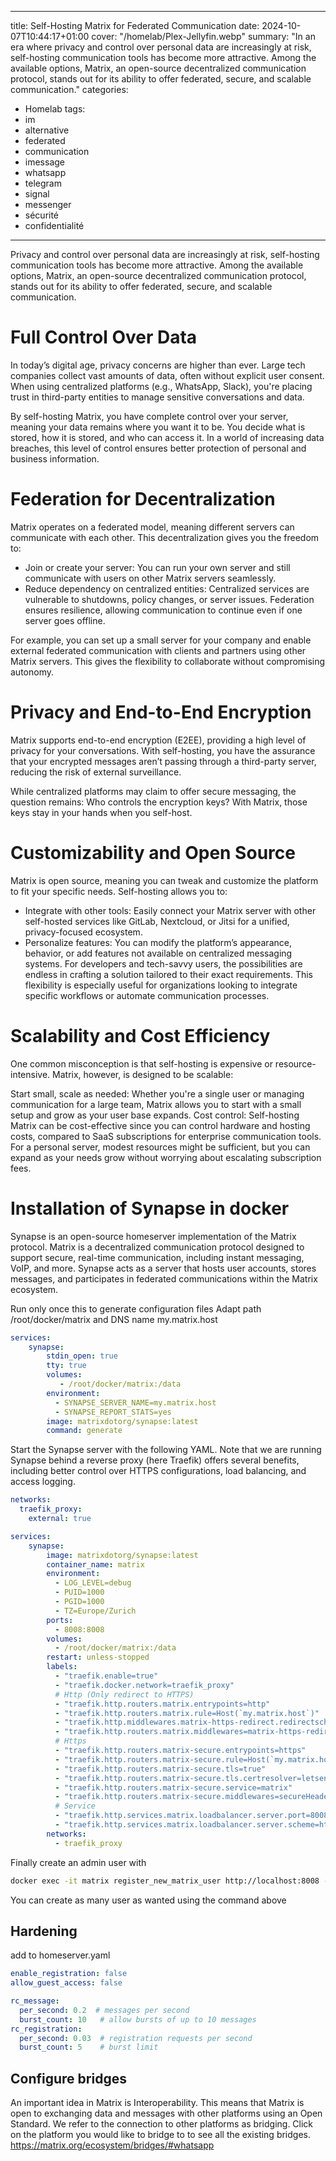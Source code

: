 
---
title: Self-Hosting Matrix for Federated Communication 
date: 2024-10-07T10:44:17+01:00
cover: "/homelab/Plex-Jellyfin.webp"
summary: "In an era where privacy and control over personal data are increasingly at risk, self-hosting communication tools has become more attractive. Among the available options, Matrix, an open-source decentralized communication protocol, stands out for its ability to offer federated, secure, and scalable communication."
categories:
  - Homelab
tags:
  - im
  - alternative
  - federated
  - communication
  - imessage
  - whatsapp
  - telegram
  - signal
  - messenger
  - sécurité
  - confidentialité
---
Privacy and control over personal data are increasingly at risk, self-hosting communication tools has become more attractive. Among the available options, Matrix, an open-source decentralized communication protocol, stands out for its ability to offer federated, secure, and scalable communication.

# Full Control Over Data

In today’s digital age, privacy concerns are higher than ever. Large tech companies collect vast amounts of data, often without explicit user consent. When using centralized platforms (e.g., WhatsApp, Slack), you're placing trust in third-party entities to manage sensitive conversations and data.

By self-hosting Matrix, you have complete control over your server, meaning your data remains where you want it to be. You decide what is stored, how it is stored, and who can access it. In a world of increasing data breaches, this level of control ensures better protection of personal and business information.

# Federation for Decentralization

Matrix operates on a federated model, meaning different servers can communicate with each other. This decentralization gives you the freedom to:
* Join or create your server: You can run your own server and still communicate with users on other Matrix servers seamlessly.
* Reduce dependency on centralized entities: Centralized services are vulnerable to shutdowns, policy changes, or server issues. Federation ensures resilience, allowing communication to continue even if one server goes offline.

For example, you can set up a small server for your company and enable external federated communication with clients and partners using other Matrix servers. This gives the flexibility to collaborate without compromising autonomy.

# Privacy and End-to-End Encryption

Matrix supports end-to-end encryption (E2EE), providing a high level of privacy for your conversations. With self-hosting, you have the assurance that your encrypted messages aren’t passing through a third-party server, reducing the risk of external surveillance.

While centralized platforms may claim to offer secure messaging, the question remains: Who controls the encryption keys? With Matrix, those keys stay in your hands when you self-host.

# Customizability and Open Source

Matrix is open source, meaning you can tweak and customize the platform to fit your specific needs. Self-hosting allows you to:
* Integrate with other tools: Easily connect your Matrix server with other self-hosted services like GitLab, Nextcloud, or Jitsi for a unified, privacy-focused ecosystem.
* Personalize features: You can modify the platform’s appearance, behavior, or add features not available on centralized messaging systems.
For developers and tech-savvy users, the possibilities are endless in crafting a solution tailored to their exact requirements. This flexibility is especially useful for organizations looking to integrate specific workflows or automate communication processes.

# Scalability and Cost Efficiency

One common misconception is that self-hosting is expensive or resource-intensive. Matrix, however, is designed to be scalable:

Start small, scale as needed: Whether you're a single user or managing communication for a large team, Matrix allows you to start with a small setup and grow as your user base expands.
Cost control: Self-hosting Matrix can be cost-effective since you can control hardware and hosting costs, compared to SaaS subscriptions for enterprise communication tools.
For a personal server, modest resources might be sufficient, but you can expand as your needs grow without worrying about escalating subscription fees.

# Installation of Synapse in docker
Synapse is an open-source homeserver implementation of the Matrix protocol. Matrix is a decentralized communication protocol designed to support secure, real-time communication, including instant messaging, VoIP, and more. Synapse acts as a server that hosts user accounts, stores messages, and participates in federated communications within the Matrix ecosystem.

Run only once this to generate configuration files
Adapt path /root/docker/matrix and DNS name my.matrix.host 
```yaml
services:
    synapse:
        stdin_open: true
        tty: true
        volumes:
           - /root/docker/matrix:/data
        environment:
          - SYNAPSE_SERVER_NAME=my.matrix.host
          - SYNAPSE_REPORT_STATS=yes
        image: matrixdotorg/synapse:latest
        command: generate
```
Start the Synapse server with the following YAML.
Note that we are running Synapse behind a reverse proxy (here Traefik) offers several benefits, including better control over HTTPS configurations, load balancing, and access logging.

```yaml
networks:
  traefik_proxy:
    external: true

services:
    synapse:
        image: matrixdotorg/synapse:latest
        container_name: matrix
        environment:
          - LOG_LEVEL=debug
          - PUID=1000
          - PGID=1000
          - TZ=Europe/Zurich
        ports:
          - 8008:8008
        volumes:
          - /root/docker/matrix:/data
        restart: unless-stopped
        labels:
          - "traefik.enable=true"
          - "traefik.docker.network=traefik_proxy"
          # Http (Only redirect to HTTPS)
          - "traefik.http.routers.matrix.entrypoints=http"
          - "traefik.http.routers.matrix.rule=Host(`my.matrix.host`)"
          - "traefik.http.middlewares.matrix-https-redirect.redirectscheme.scheme=https"
          - "traefik.http.routers.matrix.middlewares=matrix-https-redirect"
          # Https
          - "traefik.http.routers.matrix-secure.entrypoints=https"
          - "traefik.http.routers.matrix-secure.rule=Host(`my.matrix.host`)"
          - "traefik.http.routers.matrix-secure.tls=true"
          - "traefik.http.routers.matrix-secure.tls.certresolver=letsencrypt"
          - "traefik.http.routers.matrix-secure.service=matrix"
          - "traefik.http.routers.matrix-secure.middlewares=secureHeaders@file"
          # Service
          - "traefik.http.services.matrix.loadbalancer.server.port=8008"
          - "traefik.http.services.matrix.loadbalancer.server.scheme=http"
        networks:
          - traefik_proxy
```

Finally create an admin user with
```bash
docker exec -it matrix register_new_matrix_user http://localhost:8008 -c /data/homeserver.yaml -u adminUsername -p adminPassword
```

You can create as many user as wanted using the command above

## Hardening
add to homeserver.yaml

```yaml
enable_registration: false
allow_guest_access: false

rc_message:
  per_second: 0.2  # messages per second
  burst_count: 10   # allow bursts of up to 10 messages
rc_registration:
  per_second: 0.03  # registration requests per second
  burst_count: 5    # burst limit
```
        
## Configure bridges
An important idea in Matrix is Interoperability. This means that Matrix is open to exchanging data and messages with other platforms using an Open Standard. We refer to the connection to other platforms as bridging. Click on the platform you would like to bridge to to see all the existing bridges.
https://matrix.org/ecosystem/bridges/#whatsapp